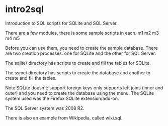 intro2sql
=========

Introduction to SQL scripts for SQLite and SQL Server.

There are a few modules, there is some sample scripts in each.
 m1 m2 m3 m4 m5

Before you can use them, you need to create the sample database. There are
two creation processes: one for SQLite and the other for SQL Server.

The sqlite/ directory has scripts to create and fill the tables for SQLite.

The ssmc/ directory has scripts to create the database and another to create
and fill the tables.

Note SQLite doesn't:
 support foreign keys
 only supports left joins (inner and outer)
and you need to create the database using the menu.
The SQLite system used was the Firefox SQLite extension/add-on.

The SQL Server system was 2008 R2.


There is also an example from Wikipedia, called wiki.sql. 